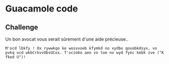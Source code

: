 # Guacamole code

## Challenge

Un bon avocat vous serait sûrement d'une aide précieuse..

```
M'ocd lbkfy ! Ox rywwkqo ke wosvvoeb kfymkd no xydbo qoxobkdsyx, vo pvkq ocd wkbCrkvvObsUCox. T'oczobo aeo vo toe no wyd fyec kebk zve ("K fked U")!
```
